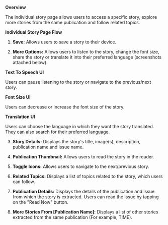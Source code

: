 **Overview**

The individual story page allows users to access a specific story,
explore more stories from the same publication and follow related
topics.

**Individual Story Page Flow**

1.  **Save:** Allows users to save a story to their device.

2.  **More Options:** Allows users to listen to the story, change the
    font size, share the story or translate it into their preferred
    language (screenshots attached below).

**Text To Speech UI**

Users can pause listening to the story or navigate to the previous/next
story.

**Font Size UI**

Users can decrease or increase the font size of the story.

**Translation UI**

Users can choose the language in which they want the story translated.
They can also search for their preferred language.

3.  **Story Details:** Displays the story's title, image(s),
    description, publication name and issue name.

4.  **Publication Thumbnail:** Allows users to read the story in the
    reader.

5.  **Toggle Icons:** Allows users to navigate to the next/previous
    story.

<!-- -->

6.  **Related Topics:** Displays a list of topics related to the story,
    which users can follow.

<!-- -->

7.  **Publication Details:** Displays the details of the publication and
    issue from which the story is extracted. Users can read the issue by
    tapping on the "Read Now" button.

8.  **More Stories From \[Publication Name\]:** Displays a list of other
    stories extracted from the same publication (For example, TIME).
